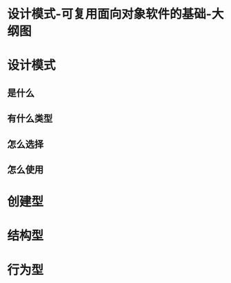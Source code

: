 
# 设计模式-可复用面向对象软件的基础-大纲图



# 设计模式

## 是什么


## 有什么类型


## 怎么选择


## 怎么使用



# 创建型



# 结构型


# 行为型














